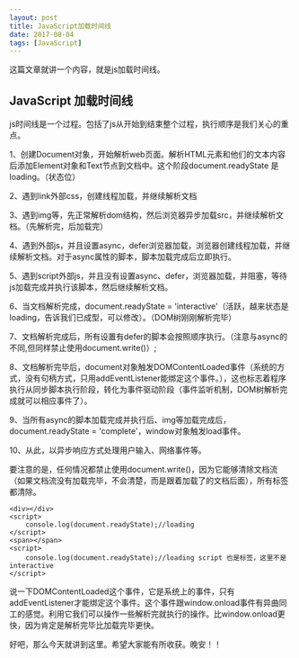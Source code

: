 ```yaml
---
layout: post
title: JavaScript加载时间线
date: 2017-08-04
tags: [JavaScript]
---
```


这篇文章就讲一个内容，就是js加载时间线。

## JavaScript 加载时间线

js时间线是一个过程。包括了js从开始到结束整个过程，执行顺序是我们关心的重点。

1、创建Document对象，开始解析web页面。解析HTML元素和他们的文本内容后添加Element对象和Text节点到文档中。这个阶段document.readyState 是loading。（状态位）

2、遇到link外部css，创建线程加载，并继续解析文档

3、遇到img等，先正常解析dom结构，然后浏览器异步加载src，并继续解析文档。（先解析完，后加载完）

4、遇到外部js，并且设置async，defer浏览器加载，浏览器创建线程加载，并继续解析文档。对于async属性的脚本，脚本加载完成后立即执行。

5、遇到script外部js，并且没有设置async、defer，浏览器加载，并阻塞，等待js加载完成并执行该脚本，然后继续解析文档。

6、当文档解析完成，document.readyState = 'interactive'（活跃，越来状态是loading，告诉我们已成型，可以修改）。（DOM树刚刚解析完毕）

7、文档解析完成后，所有设置有defer的脚本会按照顺序执行。（注意与async的不同,但同样禁止使用document.write()）;

8、文档解析完毕后，document对象触发DOMContentLoaded事件（系统的方式，没有句柄方式，只用addEventListener能绑定这个事件。），这也标志着程序执行从同步脚本执行阶段，转化为事件驱动阶段（事件监听机制，DOM树解析完成就可以相应事件了）。

9、当所有async的脚本加载完成并执行后、img等加载完成后，document.readyState = 'complete'，window对象触发load事件。

10、从此，以异步响应方式处理用户输入、网络事件等。

要注意的是，任何情况都禁止使用document.write()，因为它能够清除文档流（如果文档流没有加载完毕，不会清楚，而是跟着加载了的文档后面），所有标签都清除。

	<div></div>
	<script>
		console.log(document.readyState);//loading
	</script>
	<span></span>
	<script>
		console.log(document.readyState);//loading script 也是标签，这里不是interactive
	</script>

说一下DOMContentLoaded这个事件，它是系统上的事件，只有addEventListener才能绑定这个事件。这个事件跟window.onload事件有异曲同工的感觉。利用它我们可以操作一些解析完就执行的操作。比window.onload更快，因为肯定是解析完毕比加载完毕更快。
	

好吧，那么今天就讲到这里。希望大家能有所收获。晚安！！



















